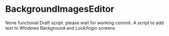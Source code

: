 # BackgroundImagesEditor
None functional Draft script. please wait for working commit.
A script to add text to Windows Background and Lock/login screens 
